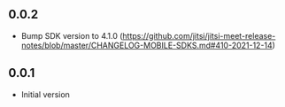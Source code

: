 ## 0.0.2
- Bump SDK version to 4.1.0 (https://github.com/jitsi/jitsi-meet-release-notes/blob/master/CHANGELOG-MOBILE-SDKS.md#410-2021-12-14)

## 0.0.1
- Initial version
